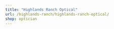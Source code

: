 ```yaml
---
title: "Highlands Ranch Optical"
url: /highlands-ranch/highlands-ranch-optical/
shop: optician
---
```


